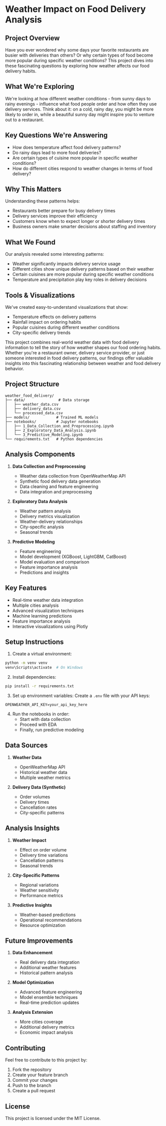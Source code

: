 # Weather Impact on Food Delivery Analysis

## Project Overview
Have you ever wondered why some days your favorite restaurants are busier with deliveries than others? Or why certain types of food become more popular during specific weather conditions? This project dives into these fascinating questions by exploring how weather affects our food delivery habits.

## What We're Exploring
We're looking at how different weather conditions - from sunny days to rainy evenings - influence what food people order and how often they use delivery services. Think about it: on a cold, rainy day, you might be more likely to order in, while a beautiful sunny day might inspire you to venture out to a restaurant.

## Key Questions We're Answering
- How does temperature affect food delivery patterns?
- Do rainy days lead to more food deliveries?
- Are certain types of cuisine more popular in specific weather conditions?
- How do different cities respond to weather changes in terms of food delivery?

## Why This Matters
Understanding these patterns helps:
- Restaurants better prepare for busy delivery times
- Delivery services improve their efficiency
- Customers know when to expect longer or shorter delivery times
- Business owners make smarter decisions about staffing and inventory

## What We Found
Our analysis revealed some interesting patterns:
- Weather significantly impacts delivery service usage
- Different cities show unique delivery patterns based on their weather
- Certain cuisines are more popular during specific weather conditions
- Temperature and precipitation play key roles in delivery decisions

## Tools & Visualizations
We've created easy-to-understand visualizations that show:
- Temperature effects on delivery patterns
- Rainfall impact on ordering habits
- Popular cuisines during different weather conditions
- City-specific delivery trends

This project combines real-world weather data with food delivery information to tell the story of how weather shapes our food ordering habits. Whether you're a restaurant owner, delivery service provider, or just someone interested in food delivery patterns, our findings offer valuable insights into this fascinating relationship between weather and food delivery behavior.

## Project Structure

```
weather_food_delivery/
├── data/               # Data storage
│   ├── weather_data.csv
│   ├── delivery_data.csv
│   └── processed_data.csv
├── models/            # Trained ML models
├── notebooks/         # Jupyter notebooks
│   ├── 1_Data_Collection_and_Preprocessing.ipynb
│   ├── 2_Exploratory_Data_Analysis.ipynb
│   └── 3_Predictive_Modeling.ipynb
└── requirements.txt   # Python dependencies
```

## Analysis Components

1. **Data Collection and Preprocessing**
   - Weather data collection from OpenWeatherMap API
   - Synthetic food delivery data generation
   - Data cleaning and feature engineering
   - Data integration and preprocessing

2. **Exploratory Data Analysis**
   - Weather pattern analysis
   - Delivery metrics visualization
   - Weather-delivery relationships
   - City-specific analysis
   - Seasonal trends

3. **Predictive Modeling**
   - Feature engineering
   - Model development (XGBoost, LightGBM, CatBoost)
   - Model evaluation and comparison
   - Feature importance analysis
   - Predictions and insights

## Key Features

- Real-time weather data integration
- Multiple cities analysis
- Advanced visualization techniques
- Machine learning predictions
- Feature importance analysis
- Interactive visualizations using Plotly

## Setup Instructions

1. Create a virtual environment:
```bash
python -m venv venv
venv\Scripts\activate  # On Windows
```

2. Install dependencies:
```bash
pip install -r requirements.txt
```

3. Set up environment variables:
Create a `.env` file with your API keys:
```
OPENWEATHER_API_KEY=your_api_key_here
```

4. Run the notebooks in order:
   - Start with data collection
   - Proceed with EDA
   - Finally, run predictive modeling

## Data Sources

1. **Weather Data**
   - OpenWeatherMap API
   - Historical weather data
   - Multiple weather metrics

2. **Delivery Data (Synthetic)**
   - Order volumes
   - Delivery times
   - Cancellation rates
   - City-specific patterns

## Analysis Insights

1. **Weather Impact**
   - Effect on order volume
   - Delivery time variations
   - Cancellation patterns
   - Seasonal trends

2. **City-Specific Patterns**
   - Regional variations
   - Weather sensitivity
   - Performance metrics

3. **Predictive Insights**
   - Weather-based predictions
   - Operational recommendations
   - Resource optimization

## Future Improvements

1. **Data Enhancement**
   - Real delivery data integration
   - Additional weather features
   - Historical pattern analysis

2. **Model Optimization**
   - Advanced feature engineering
   - Model ensemble techniques
   - Real-time prediction updates

3. **Analysis Extension**
   - More cities coverage
   - Additional delivery metrics
   - Economic impact analysis

## Contributing

Feel free to contribute to this project by:
1. Fork the repository
2. Create your feature branch
3. Commit your changes
4. Push to the branch
5. Create a pull request

## License

This project is licensed under the MIT License.
